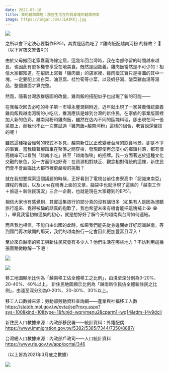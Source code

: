 ```yaml
---
date: 2021-05-18
title: 我的越南鄰居：那些生活在你我身邊的越南朋友
image: https://imgur.com/JLAIKKj.jpg
---
```


![](https://imgur.com/zTRtM7s.jpg)

之所以會下定決心要製作EP51，其實是因為吃了 #雞肉飯配越南河粉 的緣故？ 🤣（以下宵夜文警告XD）

由於父母搬回老家嘉義海線定居，這幾年回台灣時，我在南部停留的時間越來越長，也因此有更多機會享受在地美食。既然是回嘉義，雞肉飯當然是不可少的！相信大家都知道，在招牌上寫著「雞肉飯」的店家裡，雞肉飯其實只是拼圖的其中一塊，一定要配上滷白菜、油豆腐、桂竹筍等小菜，以及蚵仔湯、酸菜豬血湯等湯品，整個畫面才算完整。

然而，隨著台灣族群版圖的改變，雞肉飯的搭配似乎也出現了新的可能——

在我每次回去必吃的朴子第一市場永豐潤餅附近，近年就出現了一家兼賣傳統嘉義雞肉飯與越南河粉的小吃店，推測應該是嫁到台灣的新住民，在家族的事業版圖裡加入新的色彩。越南河粉和雞肉飯，雖然在店內不同的區塊料理，卻出現在同一張菜單上，而我也不止一次嘗試過「雞肉飯+越南河粉」這樣的組合，老實說還蠻搭的呢！

雖然這種複合經營的模式不多見，越南新住民正改變著台灣的飲食地景，卻是不爭的事實。當我騎著腳踏車在聚落之間穿梭，發現即使再怎麼小的鄉鎮村落，都有很高機率可以看到「越南小吃」甚至「越南咖啡」的招牌。我一方面著迷於這種文化交融的景色，另一方面卻也好奇：在資源相對缺乏、觀念相對傳統的這裡，新住民們會不會面臨比大都市裡更嚴峻的挑戰？

就在我想要探索這個議題的時候，正好看到了電視台前往麥寮高中「認識東南亞」課程的專訪，以及Lena在粉專上面的文章，腦袋中也就浮現了這集的「越南工作＋旅遊＋新住民現況」三合一企劃，也就是現在大家聽到的EP51。

相信大家也有感覺到，其實這集旅行的部分真的沒有講很多（如果有人是因為想聽旅行進來、覺得被騙的話真的抱歉了，我也希望未來有機會能把這塊補上😭 😭 ），畢竟我當初做這集的初心，就是想好好了解今天的越南與台灣如何連結。

而且我也相信，不能自由出國的此時，如果我們能先從身邊開始好好認識越南，等到國門再次敞開的那天，我們的越南旅行一定會因此更加豐富且深入！

至於來自越南的移工與新住民究竟有多少人？他們生活在哪些地方？不妨利用這幾張圖稍微瞭解一下吧！

![](https://imgur.com/JLAIKKj.jpg)

![](https://imgur.com/N6NBSQ1.jpg)

移工地圖顯示比例為「越南移工佔全體移工之比例」，由淺至深分別為0-20%、20-40%、40%以上。
新住民地圖顯示比例為「越南新住民佔全體新住民之比例」，由淺至深分別為0-20%、20-30%、30%以上。

移工人口數據來源：勞動部勞動資料查詢網——產業與社福移工人數
https://statdb.mol.gov.tw/evta/jspProxy.aspx?sys=100&kind=10&type=1&funid=wqrymenu2&cparm1=wq14&rdm=I4y9dcIi

新住民人口數據來源：內政部移民署——統計資料：外籍配偶
https://www.immigration.gov.tw/5382/5385/7344/7350/8887/

台灣總人口數據來源：內政部戶政司——人口統計資料
https://www.ris.gov.tw/app/portal/346

（以上皆為2021年3月底之數據）

![](https://imgur.com/o5cxSHd.jpg)